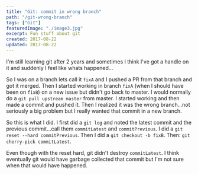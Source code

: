 ```yaml
---
title: "Git: commit in wrong branch"
path: "/git-wrong-branch"
tags: ["Git"]
featuredImage: "./image3.jpg"
excerpt: Fun stuff about git
created: 2017-08-22
updated: 2017-08-22
---
```


I'm still learning git after 2 years and sometimes I think I've got a handle on it and suddenly I feel like whats happened...

So I was on a branch lets call it `fixA` and I pushed a PR from that branch and got it merged.  Then I started working in branch `fixA` (when I should have been on `fixB`) on a new issue but didn't go back to master. I would normally do a `git pull upstream master` from master.  I started working and then made a commit and pushed it.  Then I realized it was the wrong branch...not seriously a big problem but I really wanted that commit in a new branch.  

So this is what I did.
I first did a `git log` and noted the latest commit and the previous commit...call them `commitLatest` and `commitPrevious`.
I did a `git reset --hard commitPrevious`.
Then I did a `git checkout -b fixB`.
Then: `git cherry-pick commitLatest`.

Even though with the reset hard, git didn't destroy `commitLatest`.  I think eventually git would have garbage collected that commit but I'm not sure when that would have happened.

